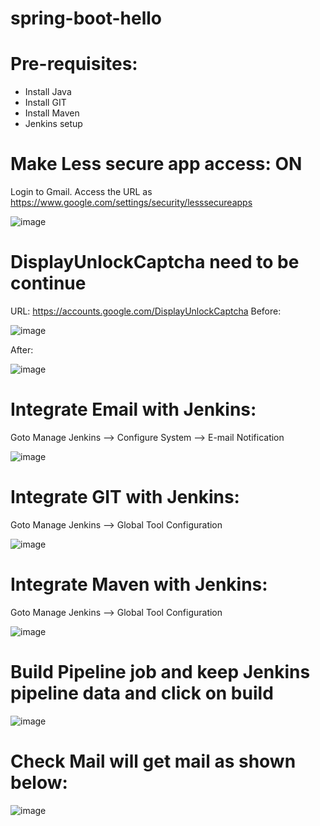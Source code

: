 # spring-boot-hello

# Pre-requisites:
  - Install Java
  - Install GIT
  - Install Maven
  - Jenkins setup
# Make Less secure app access: ON
  Login to Gmail.
  Access the URL as https://www.google.com/settings/security/lesssecureapps
  
  ![image](https://user-images.githubusercontent.com/58024415/100221905-53c81a00-2f3f-11eb-8edd-2e7f6c1e218c.png)
# DisplayUnlockCaptcha need to be continue
  URL: https://accounts.google.com/DisplayUnlockCaptcha
  Before:
  
  ![image](https://user-images.githubusercontent.com/58024415/100222050-8d992080-2f3f-11eb-8db1-f47c39f172e4.png)

  After:
  
  ![image](https://user-images.githubusercontent.com/58024415/100222121-a3a6e100-2f3f-11eb-8d52-9b8f1c8a9b23.png)

# Integrate Email  with Jenkins:
  Goto Manage Jenkins -->  Configure System  -->  E-mail Notification
  
  ![image](https://user-images.githubusercontent.com/58024415/100221627-f16f1980-2f3e-11eb-8aa1-98aff71081e9.png)

# Integrate GIT with Jenkins:
  Goto Manage Jenkins -->  Global Tool Configuration
  
  ![image](https://user-images.githubusercontent.com/58024415/100222325-f1234e00-2f3f-11eb-948a-725756cc08b2.png)

# Integrate Maven with Jenkins:
  Goto Manage Jenkins -->  Global Tool Configuration
  
  ![image](https://user-images.githubusercontent.com/58024415/100222435-13b56700-2f40-11eb-9c09-46e5a434f539.png)

# Build Pipeline job and keep Jenkins pipeline data and click on build
  ![image](https://user-images.githubusercontent.com/58024415/100222656-6abb3c00-2f40-11eb-915e-d54b2c80c3b7.png)
# Check Mail will get mail as shown below:
  ![image](https://user-images.githubusercontent.com/58024415/100222760-93433600-2f40-11eb-8efa-5d5ac4b035fd.png)

